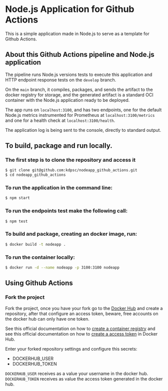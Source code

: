 # Node.js Application for Github Actions

This is a simple application made in Node.js to serve as a template for Github Actions.

## About this Github Actions pipeline and Node.js application

The pipeline runs Node.js versions tests to execute this application and HTTP endpoint response tests on the ```develop``` branch.

On the ```main``` branch, it compiles, packages, and sends the artifact to the docker registry for storage, and the generated artifact is a standard OCI container with the Node.js application ready to be deployed.

The app runs on ```localhost:3100```, and has two endpoints, one for the default Node.js metrics instrumented for Prometheus at ```localhost:3100/metrics``` and one for a health check at ```localhost:3100/health```. 

The application log is being sent to the console, directly to standard output.

## To build, package and run locally.

### The first step is to clone the repository and access it
```bash
$ git clone git@github.com:kdpsc/nodeapp_github_actions.git
$ cd nodeapp_github_actions
```

### To run the application in the command line:
```bash
$ npm start
```
 
### To run the endpoints test make the following call:
```bash
$ npm test
```

### To build and package, creating an docker image, run:
```bash
$ docker build -t nodeapp .
```

### To run the container locally:
```bash
$ docker run -d --name nodeapp -p 3100:3100 nodeapp
```
## Using Github Actions

### Fork the project

Fork the project, once you have your fork go to the [Docker Hub](https://hub.docker.com) and create a repository, after that configure an access token, beware, free accounts on the docker hub can only have one token.

See this official documentation on how to [create a container registry](https://docs.docker.com/docker-hub) and see this official documentation on how to [create a access token](https://docs.docker.com/docker-hub/access-tokens) in Docker Hub.


Enter your forked repository settings and configure this secrets:

- DOCKERHUB_USER
- DOCKERHUB_TOKEN

```DOCKERHUB_USER``` receives as a value your username in the docker hub.
```DOCKERHUB_TOKEN``` receives as value the access token generated in the docker hub.


